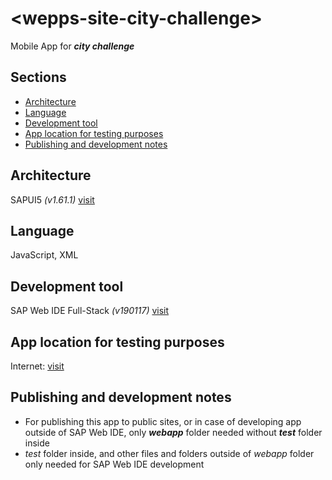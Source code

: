 # \<wepps-site-city-challenge\>

Mobile App for **_city challenge_**

## Sections

- [Architecture](#architecture)
- [Language](#language)
- [Development tool](#development-tool)
- [App location for testing purposes](#app-location-for-testing-purposes)
- [Publishing and development notes](#publishing-and-development-notes)

## Architecture

SAPUI5 *(v1.61.1)* [visit](https://sapui5.hana.ondemand.com)

## Language

JavaScript, XML

## Development tool

SAP Web IDE Full-Stack *(v190117)* [visit](https://webidecp-p2001052300trial.dispatcher.hanatrial.ondemand.com/)

## App location for testing purposes

Internet: [visit](https://webidetesting5618430-p2001052300trial.dispatcher.hanatrial.ondemand.com/webapp/extended_runnable_file.html?hc_orionpath=%2FDI_webide_di_workspacef8t9q21065og7yyj%2Fchallenge&neo-di-affinity=BIGipServer~jpaas_folder~disapwebide.hanatrial.ondemand.com+%21en9Ac9k105yrxYl3IS33XMl29%2F2pYN9kVsRqo%2BDW87yS4%2FkUqVdHEwpjGla7qd9dEgxqTSVw4XoUoYU%3D&origional-url=index.html&sap-ui-appCacheBuster=..%2F&sap-ui-xx-componentPreload=off)

## Publishing and development notes

- For publishing this app to public sites, or in case of developing app outside of SAP Web IDE, only **_webapp_** folder needed without **_test_** folder inside
- *test* folder inside, and other files and folders outside of *webapp* folder only needed for SAP Web IDE development